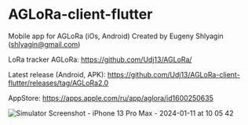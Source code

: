 # AGLoRa-client-flutter
Mobile app for AGLoRa (iOs, Android)
Created by Eugeny Shlyagin (shlyagin@gmail.com)

LoRa tracker AGLoRa: https://github.com/Udj13/AGLoRa/

Latest release (Android, APK): https://github.com/Udj13/AGLoRa-client-flutter/releases/tag/AGLoRa2.0

AppStore: https://apps.apple.com/ru/app/aglora/id1600250635

![Simulator Screenshot - iPhone 13 Pro Max - 2024-01-11 at 10 05 42](https://github.com/Udj13/AGLoRa-client-flutter/assets/54446451/4145d1f1-095d-4628-be3b-6384c470c0da)
